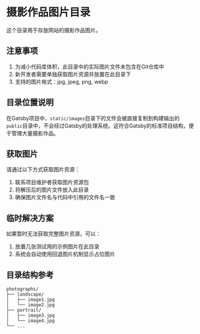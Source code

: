 # 摄影作品图片目录

这个目录用于存放网站的摄影作品图片。

## 注意事项

1. 为减小代码库体积，此目录中的实际图片文件未包含在Git仓库中
2. 新开发者需要单独获取图片资源并放置在此目录下
3. 支持的图片格式：jpg, jpeg, png, webp

## 目录位置说明

在Gatsby项目中，`static/images`目录下的文件会被直接复制到构建输出的`public`目录中，不会经过Gatsby的处理系统。这符合Gatsby的标准项目结构，便于管理大量摄影作品。

## 获取图片

请通过以下方式获取图片资源：

1. 联系项目维护者获取图片资源包
2. 将解压后的图片文件放入此目录
3. 确保图片文件名与代码中引用的文件名一致

## 临时解决方案

如果暂时无法获取完整图片资源，可以：

1. 放置几张测试用的示例图片在此目录
2. 系统会自动使用回退图片机制显示占位图片

## 目录结构参考

```
photographs/
├── landscape/
│   ├── image1.jpg
│   └── image2.jpg
├── portrait/
│   ├── image3.jpg
│   └── image4.jpg
└── ...
``` 